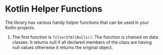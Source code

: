 # Kotlin Helper Functions

The library has various handy helper functions that can be used in your Kotlin projects.

1. The first function is `filterIfAllNulls()`:
   The function is chained on data classes. It returns null if all declared members of the class are having null values
   otherwise it returns the original object.
